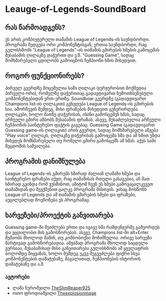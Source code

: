# Leauge-of-Legends-SoundBoard
## რას წარმოადგენს?
ეს არის კომპიუტერული თამაშის League of Legends-ის საუნდბორდი.
პროგრამა შედგება ორი კომპონენტისგან, ერთია საუნდბორდი, რაც გულისხმობს "League of Legends"-ის თამაშის გმირების ხმების გამოცემას
შესაბამის ღილაკზე დაჭერით და ე.წ. "Guessing Game", სადაც მომხმარებელი ცდილობს გამოიცნოს ჩემპიონი ხმის მიხედვით.
## როგორ ფუნქციონირებს? 
პირველ გვერდზე მოცემულია სამი ღილაკი (ჯერჯერობით მოქმედია პირველი ორი), რომელზე დაჭერითაც გადავდივართ ზემოთხსენებული
კომპონენტებიდან ერთ-ერთზე. Soundboar გვერდზე (გადავდივართ Champions list-ის ღილაკით) გვხვდება League of Legends-ის
გმირების სია. ამორჩევის შემდეგ, მისი ფრაზების მიხედვით გენერირდება ღილაკები, ხოლო მათზე დაჭერისას, ისინი გამოსცემენ ხმას,
სადაც არჩეული გმირი ამბობს შესაბამის ფრაზას. ასევე, შესაძლებელია არჩეული ჩემპიონის საინტერესო ფაქტის გაგებაც.
Guessing Game (გადავდივართ Guessing game-ის ღილაკით) არის გვერდი, სადაც მომხმარებელი აწვება "Play voice" ღილაკს, ღილაკზე
დაჭერისას გამოიცემა ხმა და ამ ხმით უნდა მიხვდეს მომხმარებელი თუ რომელი გმირი გამოსცემს ამ ხმას. აქვს სამი შეცდომის საშუალება.
## პროგრამის დანიშნულება 
League of Legends-ის გმირებს ხშირად ძალიან ლამაზი ხმები და საინტერესო ფრაზები აქვთ, რაც თამაშისას რთული გასაგებია, ან მათ
ხშირად გვინდა რომ ვუსმინოთ, ამიტომ ჩვენ ეს ხმები გამოვაცალკევეთ თამაშიდან და შევქმენით ცალკე პროგრამა მისთვის. 
ვისაც მოსწონს League of Legends და ამ თამაშის გმირების ხმები და ფრაზები, აუცილებლად მოეწონება ეს პროგრამაც.
## ხარვეზები/პროექტის განვითარება 
Guessing game-ში შეიძლება ერთი და იგივე ხმა რამდენჯერმე გამეორდეს და ვცდილობთ მის გამოსწორებას.
ასევე, Champions list-ში alt+Enter მუშაობს მხოლოდ მაშინ, თუ კომბობოქსი მონიშნულია. ორივე ხარვეზი მარტივად გამოსწორებადია.
ამჟამად პროგრამა მხოლოდ საცდელი ვერსიაა, შესაბამისად მისი განვითარება გულისხმობს ამ ყველაფრის ბოლომდე მიყვანას, ხოლო შემდეგ 
უკვე შეგვეძლება ფიქრი სხვა კომპონენტების დამატებაზე, მაგალითად, ჩემპიონების ისტორიის დამატებაზე და ა.შ.
### ავტორები
- ლაშა ნუროშვილი [TheSlimReaper925](https://github.com/TheSlimReaper925)  
- ოთო ფროდიაშვილი [Theexplosionmage](https://github.com/Theexplosionmage)
